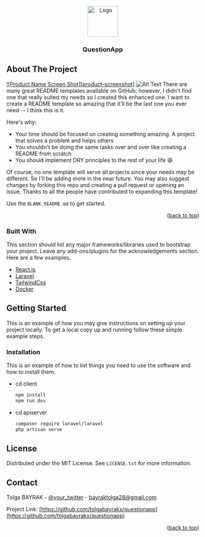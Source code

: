 <div id="top"></div>





<!-- PROJECT LOGO -->
<br />
<div align="center">
    <img src="https://www.seekpng.com/ima/u2t4u2r5u2q8o0a9/" alt="Logo" width="80" height="80">
  </a>

  <h3 align="center">QuestionApp</h3>


</div>





<!-- ABOUT THE PROJECT -->
## About The Project

[![Product Name Screen Shot][product-screenshot]](https://im3.ezgif.com/tmp/ezgif-3-3f25b35e78.gif)
![Alt Text](https://im3.ezgif.com/tmp/ezgif-3-3f25b35e78.gif)
There are many great README templates available on GitHub; however, I didn't find one that really suited my needs so I created this enhanced one. I want to create a README template so amazing that it'll be the last one you ever need -- I think this is it.

Here's why:
* Your time should be focused on creating something amazing. A project that solves a problem and helps others
* You shouldn't be doing the same tasks over and over like creating a README from scratch
* You should implement DRY principles to the rest of your life :smile:

Of course, no one template will serve all projects since your needs may be different. So I'll be adding more in the near future. You may also suggest changes by forking this repo and creating a pull request or opening an issue. Thanks to all the people have contributed to expanding this template!

Use the `BLANK_README.md` to get started.

<p align="right">(<a href="#top">back to top</a>)</p>



### Built With

This section should list any major frameworks/libraries used to bootstrap your project. Leave any add-ons/plugins for the acknowledgements section. Here are a few examples.

* [React.js](https://reactjs.org/)
* [Laravel](https://laravel.com)
* [TailwindCss](https://www.docker.com)
* [Docker](https://www.docker.com)




<!-- GETTING STARTED -->
## Getting Started

This is an example of how you may give instructions on setting up your project locally.
To get a local copy up and running follow these simple example steps.

### Installation

This is an example of how to list things you need to use the software and how to install them.
* cd client
  ```sh
  npm install
  npm run dev
  ```
  
* cd apiserver
  ```sh
  composer require laravel/laravel
  php artisan serve

  ```







<!-- LICENSE -->
## License

Distributed under the MIT License. See `LICENSE.txt` for more information.




<!-- CONTACT -->
## Contact

Tolga BAYRAK - [@your_twitter](https://twitter.com/) - bayraktolga28@gmail.com

Project Link: [https://github.com/tolgabayrakx/questionapp](https://github.com/tolgabayrakx/questionapp)

<p align="right">(<a href="#top">back to top</a>)</p>



